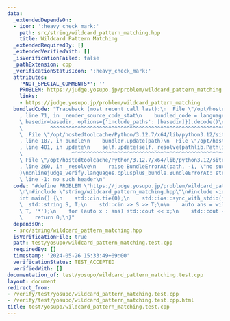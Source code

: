 ```yaml
---
data:
  _extendedDependsOn:
  - icon: ':heavy_check_mark:'
    path: src/string/wildcard_pattern_matching.hpp
    title: Wildcard Pattern Matching
  _extendedRequiredBy: []
  _extendedVerifiedWith: []
  _isVerificationFailed: false
  _pathExtension: cpp
  _verificationStatusIcon: ':heavy_check_mark:'
  attributes:
    '*NOT_SPECIAL_COMMENTS*': ''
    PROBLEM: https://judge.yosupo.jp/problem/wildcard_pattern_matching
    links:
    - https://judge.yosupo.jp/problem/wildcard_pattern_matching
  bundledCode: "Traceback (most recent call last):\n  File \"/opt/hostedtoolcache/Python/3.12.7/x64/lib/python3.12/site-packages/onlinejudge_verify/documentation/build.py\"\
    , line 71, in _render_source_code_stat\n    bundled_code = language.bundle(stat.path,\
    \ basedir=basedir, options={'include_paths': [basedir]}).decode()\n          \
    \         ^^^^^^^^^^^^^^^^^^^^^^^^^^^^^^^^^^^^^^^^^^^^^^^^^^^^^^^^^^^^^^^^^^^^^^^^^^^^^^^^^\n\
    \  File \"/opt/hostedtoolcache/Python/3.12.7/x64/lib/python3.12/site-packages/onlinejudge_verify/languages/cplusplus.py\"\
    , line 187, in bundle\n    bundler.update(path)\n  File \"/opt/hostedtoolcache/Python/3.12.7/x64/lib/python3.12/site-packages/onlinejudge_verify/languages/cplusplus_bundle.py\"\
    , line 401, in update\n    self.update(self._resolve(pathlib.Path(included), included_from=path))\n\
    \                ^^^^^^^^^^^^^^^^^^^^^^^^^^^^^^^^^^^^^^^^^^^^^^^^^^^^^^^^^\n \
    \ File \"/opt/hostedtoolcache/Python/3.12.7/x64/lib/python3.12/site-packages/onlinejudge_verify/languages/cplusplus_bundle.py\"\
    , line 260, in _resolve\n    raise BundleErrorAt(path, -1, \"no such header\"\
    )\nonlinejudge_verify.languages.cplusplus_bundle.BundleErrorAt: string/wildcard_pattern_matching.hpp:\
    \ line -1: no such header\n"
  code: "#define PROBLEM \"https://judge.yosupo.jp/problem/wildcard_pattern_matching\"\
    \n\n#include \"string/wildcard_pattern_matching.hpp\"\n#include <iostream>\n\n\
    int main() {\n    std::cin.tie(0);\n    std::ios::sync_with_stdio(false);\n  \
    \  std::string S, T;\n    std::cin >> S >> T;\n\n    auto ans = wildcard_pattern_matching(S,\
    \ T, '*');\n    for (auto x : ans) std::cout << x;\n    std::cout << \"\\n\";\n\
    \    return 0;\n}"
  dependsOn:
  - src/string/wildcard_pattern_matching.hpp
  isVerificationFile: true
  path: test/yosupo/wildcard_pattern_matching.test.cpp
  requiredBy: []
  timestamp: '2024-05-26 15:33:49+09:00'
  verificationStatus: TEST_ACCEPTED
  verifiedWith: []
documentation_of: test/yosupo/wildcard_pattern_matching.test.cpp
layout: document
redirect_from:
- /verify/test/yosupo/wildcard_pattern_matching.test.cpp
- /verify/test/yosupo/wildcard_pattern_matching.test.cpp.html
title: test/yosupo/wildcard_pattern_matching.test.cpp
---
```


